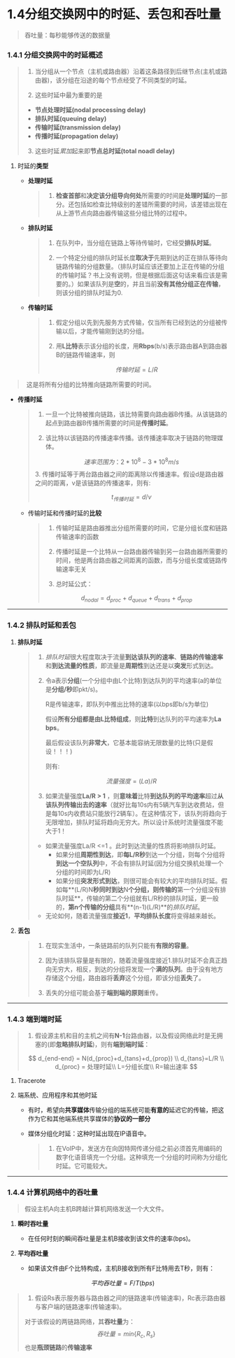 # 1.4分组交换网中的时延、丢包和吞吐量

> 吞吐量：每秒能够传送的数据量

### 1.4.1 分组交换网中的时延概述

> 1. 当分组从一个节点（主机或路由器）沿着这条路径到后继节点(主机或路由器)，该分组在沿途的每个节点经受了不同类型的时延。
>
> 2. 这些时延中最为重要的是
>
> - **节点处理时延(nodal processing delay)**		
> - **排队时延(queuing delay)**
> - **传输时延(transmission delay)**
> - **传播时延(propagation delay)**
>
> 3. 这些时延*累加*起来即**节点总时延(total noadl delay)**

1. 时延的**类型**

   - **处理时延**

     > 1. **检查首部**和**决定该分组导向何处**所需要的时间是**处理时延**的一部分。还包括如检查比特级别的差错所需要的时间，该差错出现在从上游节点向路由器传输这些分组比特的过程中。

   - **排队时延**

     > 1. 在队列中，当分组在链路上等待传输时，它经受**排队时延**。
     >
     > 2. 一个特定分组的排队时延长度**取决于**先期到达的正在排队等待向链路传输的分组数量。（排队时延应该还要加上正在传输的分组的传输时延？书上没有说明，但是根据后面这句话来看应该是需要的。）如果该队列是**空**的，并且当前**没有其他分组正在传输**，则该分组的排队时延为0.

   - **传输时延**

     > 1. 假定分组以先到先服务方式传输，仅当所有已经到达的分组被传输以后，才能传输刚到达的分组。
     >
     > 2. 用**L比特**表示该分组的长度，用**Rbps**(b/s)表示路由器A到路由器B的链路传输速率，则
     >
     > $$
     > 传输时延 = L/R
     > $$
  > ​	这是将所有分组的比特推向链路所需要的时间。
   
- **传播时延**
   
     > 1. 一旦一个比特被推向链路，该比特需要向路由器B传播。从该链路的起点到路由器B传播所需要的时间是**传播时延**。
     >
     > 2. 该比特以该链路的传播速率传播。该传播速率取决于链路的物理媒体。
     >
     > $$
     > 速率范围为：2*10^8 - 3*10^8 m/s
     > $$
     > 3. 传播时延等于两台路由器之间的距离除以传播速率。假设d是路由器之间的距离，v是该链路的传播速率，则有:
     >
  > $$
     > t_{传播时延} = d/v
  > $$
   
   - 传输时延和传播时延的**比较**
   
     > 1. 传输时延是路由器推出分组所需要的时间，它是分组长度和链路传输速率的函数
     >
     > 2. 传播时延是一个比特从一台路由器传输到另一台路由器所需要的时间，他是两台路由器之间距离的函数，而与分组长度或链路传输速率无关
     >
     > 3. 总时延公式：
     >
     > $$
     > d_{nodal} = d_{proc}+d_{queue}+d_{trans}+d_{prop     }
     > $$
     >



****

### 1.4.2 排队时延和丢包

1. **排队时延**

   > 1. *排队时延*很大程度取决于流量**到达该队列的速率**、**链路的传输速率**和**到达流量的性质**，即流量是**周期性**到达还是以**突发**形式到达。
   >
   > 2. 令a表示**分组**(一个分组中由L个比特)到达队列的平均速率(a的单位是**分组/秒**即pkt/s)。
   >
   >    R是传输速率，即队列中推出比特的速率(以bps即b/s为单位)
   >
   >    假设**所有分组都是由L比特组成**，则**比特**到达队列的平均速率为**La bps**。
   >
   >    最后假设该队列**非常大**，它基本能容纳无限数量的比特(只是假设！！！)
   >
   >    则有:
   >
   > $$
   > 流量强度=(La)/R
   > $$
   >
   > 3. 如果流量强度**La/R > 1** ，则**意味着**比特**到达队列的平均速率**超过**从该队列传输出去的速率**（就好比每10s内有5辆汽车到达收费站，但是每10s内收费站只能放行2辆车）。在这种情况下，该队列将趋向于无限增加，排队时延将趋向无穷大。所以设计系统时流量强度不能大于1！
   >
   > - 如果流量强度La/R <=1 。此时到达流量的性质将影响排队时延。
   >   - 如果分组**周期性到达**，即**每L/R秒**到达一个分组，则每个分组将**到达一个空队列**中，不会有排队时延(因为分组交换机处理一个分组的时间即为L/R)
   >   - 如果分组**突发形式到达**，则很可能会有较大的平均排队时延。假如每**(L/R)N**秒同时到达**N**个分组，则传输的**第一个分组没有排队时延**，传输的第二个分组就有L/R秒的排队时延，更一般的，**第n个传输的分组**具有**(n-1)(L/R)**的*排队时延*。
   > - 无论如何，随着流量强度**接近1**，**平均排队长度**将变得越来越长。

2. **丢包**

   > 1. 在现实生活中，一条链路前的队列只能有**有限的容量**。
   >
   > 2. 因为该排队容量是有限的，随着流量强度接近1.排队时延不会真正趋向无穷大，相反，到达的分组将发现一个**满的队列**。由于没有地方存储这个分组，路由器将**丢弃**这个分组，即该分组**丢失**了。
   >
   > 3. 丢失的分组可能会基于**端到端的原则**重传。



****

### 1.4.3 端到端时延

> 1. 假设源主机和目的主机之间有**N-1**台路由器，以及假设网络此时是无拥塞的(即**忽略排队时延**)，则有**端到端时延**：
>
> $$
> d_{end-end} = N(d_{proc}+d_{tans}+d_{prop}) \\
> d_{tans}=L/R \\
> d_{proc} = 处理时延\\
> L=分组长度\\
> R=输出速率
> $$



1. Tracerote

2. 端系统、应用程序和其他时延

   - 有时，希望向**共享媒体**传输分组的端系统可能**有意的**延迟它的传输，把这作为它和其他端系统共享媒体的**协议的一部分**

   - 媒体分组化时延：这种时延出现在IP语音中。

     > 1. 在VoIP中，发送方在向因特网传递分组之前必须首先用编码的数字化语音填充一个分组。这种填充一个分组的时间称为分组化时延。它可能较大。



****



### 1.4.4 计算机网络中的吞吐量

> 假设主机A向主机B跨越计算机网络发送一个大文件。

1. **瞬时吞吐量**

   - 在任何时刻的瞬间吞吐量是主机B接收到该文件的速率(bps)。

2. **平均吞吐量**

   - 如果该文件由F个比特构成，主机B接收到所有F比特用去T秒，则有：

   $$
   平均吞吐量= F/T (bps)
   $$

> 1. 假设Rs表示服务器与路由器之间的链路速率(传输速率)，Rc表示路由器与客户端的链路速率(传输速率)。
>
> 对于该假设的两链路网络，其**吞吐量**为：
> $$
> 吞吐量=min\{R_c,R_s\}
> $$
> ​	也是**瓶颈链路**的**传输速率**

